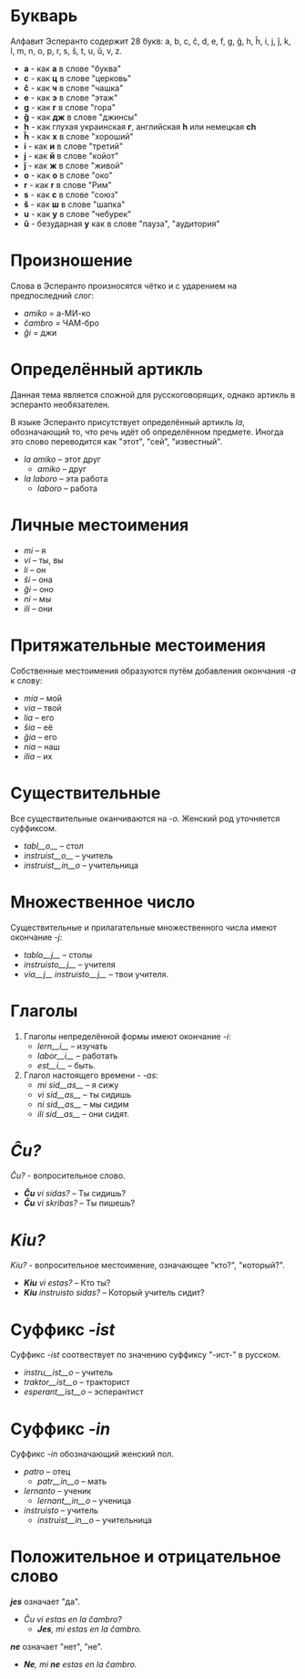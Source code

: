 # Букварь

Алфавит Эсперанто содержит 28 букв: a, b, c, ĉ, d, e, f, g, ĝ, h, ĥ, i, j, ĵ, k, l, m, n, o, p, r, s, ŝ, t, u, ŭ, v, z.

- __a__ - как **а** в слове "буква"
- __c__ - как **ц** в слове "церковь"
- __ĉ__ - как **ч** в слове "чашка"
- __e__ - как **э** в слове "этаж"
- __g__ - как **г** в слове "гора"
- __ĝ__ - как **дж** в слове "джинсы"
- __h__ - как глухая украинская **г**, английская **h** или немецкая **ch**
- __ĥ__ - как **х** в слове "хороший"
- __i__ - как **и** в слове "третий"
- __j__ - как **й** в слове "койот"
- __ĵ__ - как **ж** в слове "живой"
- __o__ - как **о** в слове "око"
- __r__ - как **r** в слове "Рим"
- __s__ - как **с** в слове "союз"
- __ŝ__ - как **ш** в слове "шапка"
- __u__ - как **у** в слове "чебурек"
- __ŭ__ - безударная **у** как в слове "пауза", "аудитория"


# Произношение

Слова в Эсперанто произносятся чётко и с ударением на предпоследний слог:

- *amiko* = а-МИ-ко
- *ĉambro* = ЧАМ-бро
- *ĝi* = джи

# Определённый артикль

Данная тема является сложной для русскоговорящих, однако артикль в эсперанто необязателен.

В языке Эсперанто присутствует определённый артикль *la*, обозначающий то, что речь идёт об определённом предмете. Иногда это слово переводится как "этот", "сей", "известный".

- *la amiko* – этот друг
  - *amiko* – друг
- *la laboro* – эта работа
  - *laboro* – работа

# Личные местоимения

- *mi* – я
- *vi* – ты, вы
- *li* – он
- *ŝi* – она
- *ĝi* – оно
- *ni* – мы
- *ili* – они

# Притяжательные местоимения

Собственные местоимения образуются путём добавления окончания *-a* к слову:

- *mia* – мой
- *via* – твой
- *lia* – его
- *ŝia* – её
- *ĝia* – его
- *nia* – наш
- *ilia* – их

# Существительные

Все существительные оканчиваются на *-o*. Женский род уточняется суффиксом.

- *tabl__o__* – стол
- *instruist__o__* – учитель
- *instruist__in__o* – учительница

# Множественное число

Существительные и прилагательные множественного числа имеют окончание *-j*:

- *tablo__j__* – столы
- *instruisto__j__* – учителя
- *via__j__ instruisto__j__* – твои учителя.

# Глаголы

1. Глаголы непределённой формы имеют окончание *-i*:
   - *lern__i__* – изучать
   - *labor__i__* – работать
   - *est__i__* – быть.
2. Глагол настоящего времени - *-as*:
   - *mi sid__as__* – я сижу
   - *vi sid__as__* – ты сидишь
   - *ni sid__as__* – мы сидим
   - *ili sid__as__* – они сидят.

# *Ĉu?*

*Ĉu?* - вопросительное слово.

- *__Ĉu__ vi sidas?* – Ты сидишь?
- *__Ĉu__ vi skribas?* – Ты пишешь?

# *Kiu?*

*Kiu?* - вопросительное местоимение, означающее "кто?", "который?".

- *__Kiu__ vi estas?* – Кто ты?
- *__Kiu__ instruisto sidas?* – Который учитель сидит?


# Суффикс *-ist*

Суффикс *-ist* соотвествует по значению суффиксу "-ист-" в русском.

- *instru__ist__o* – учитель
- *traktor__ist__o* – тракторист
- *esperant__ist__o* – эсперантист


# Суффикс *-in*

Суффикс *-in* обозначающий женский пол.

- *patro* – отец
    - *patr__in__o* – мать
- *lernanto* – ученик
    - *lernant__in__o* – ученица
- *instruisto* – учитель
    - *instruist__in__o* – учительница

# Положительное и отрицательное слово

*__jes__* означает "да".

- *Ĉu vi estas en la ĉambro?* 
  - *__Jes__, mi estas en la ĉambro.* 

*__ne__* означает "нет", "не".

- *__Ne__, mi __ne__ estas en la ĉambro.* 

